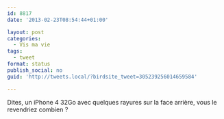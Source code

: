 ```yaml
---
id: 8817
date: '2013-02-23T08:54:44+01:00'

layout: post
categories:
  - Vis ma vie
tags:
  - tweet
format: status
publish_social: no
guid: 'http://tweets.local/?birdsite_tweet=305239256014659584'

---
```


Dites, un iPhone 4 32Go avec quelques rayures sur la face arrière, vous le revendriez combien ?